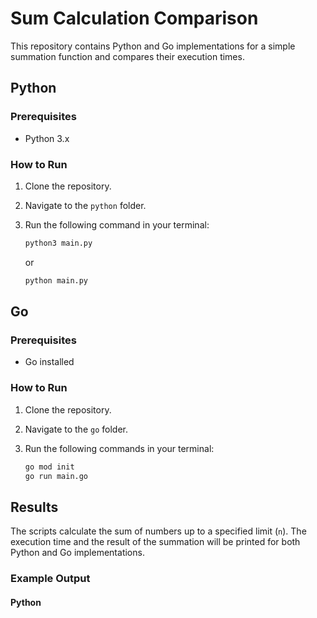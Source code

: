 # Sum Calculation Comparison

This repository contains Python and Go implementations for a simple summation function and compares their execution times.

## Python

### Prerequisites
- Python 3.x

### How to Run
1. Clone the repository.
2. Navigate to the `python` folder.
3. Run the following command in your terminal:

    ```bash
    python3 main.py
    ```
    or
    ```bash
    python main.py
    ```

## Go

### Prerequisites
- Go installed

### How to Run
1. Clone the repository.
2. Navigate to the `go` folder.
3. Run the following commands in your terminal:

    ```bash
    go mod init
    go run main.go
    ```

## Results
The scripts calculate the sum of numbers up to a specified limit (`n`). The execution time and the result of the summation will be printed for both Python and Go implementations.

### Example Output

#### Python
